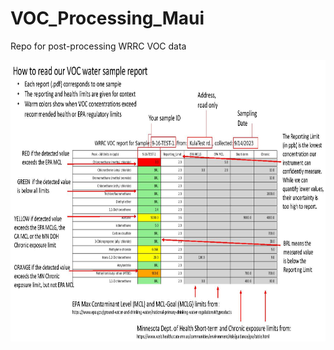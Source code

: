 # VOC_Processing_Maui
 Repo for post-processing WRRC VOC data


<p align="center">
  <img width="900" height="450" src=README_VOC_report_Explanation.jpg>
</p>

